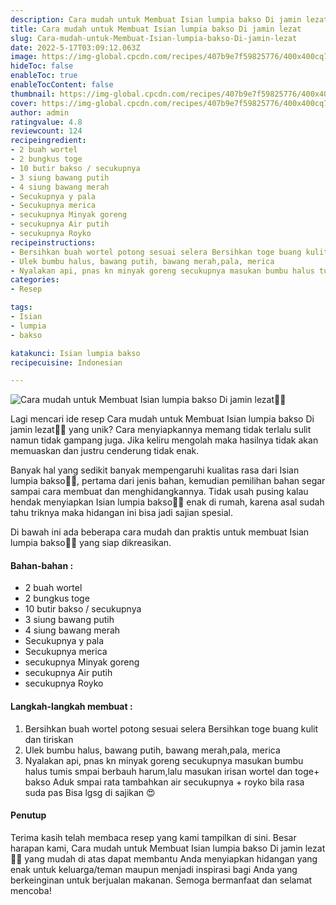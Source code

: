```yaml
---
description: Cara mudah untuk Membuat Isian lumpia bakso Di jamin lezat"
title: Cara mudah untuk Membuat Isian lumpia bakso Di jamin lezat
slug: Cara-mudah-untuk-Membuat-Isian-lumpia-bakso-Di-jamin-lezat
date: 2022-5-17T03:09:12.063Z
image: https://img-global.cpcdn.com/recipes/407b9e7f59825776/400x400cq70/photo.jpg
hideToc: false
enableToc: true
enableTocContent: false
thumbnail: https://img-global.cpcdn.com/recipes/407b9e7f59825776/400x400cq70/photo.jpg
cover: https://img-global.cpcdn.com/recipes/407b9e7f59825776/400x400cq70/photo.jpg
author: admin
ratingvalue: 4.8
reviewcount: 124
recipeingredient:
- 2 buah wortel
- 2 bungkus toge
- 10 butir bakso / secukupnya
- 3 siung bawang putih
- 4 siung bawang merah
- Secukupnya y pala
- Secukupnya merica
- secukupnya Minyak goreng
- secukupnya Air putih
- secukupnya Royko
recipeinstructions:
- Bersihkan buah wortel potong sesuai selera Bersihkan toge buang kulit dan tiriskan
- Ulek bumbu halus, bawang putih, bawang merah,pala, merica
- Nyalakan api, pnas kn minyak goreng secukupnya masukan bumbu halus tumis smpai berbauh harum,lalu masukan irisan wortel dan toge+ bakso Aduk smpai rata tambahkan air secukupnya + royko bila rasa suda pas Bisa lgsg di sajikan 😍
categories:
- Resep

tags:
- Isian
- lumpia
- bakso

katakunci: Isian lumpia bakso
recipecuisine: Indonesian

---
```


![Cara mudah untuk Membuat Isian lumpia bakso Di jamin lezat👩‍🍳](https://img-global.cpcdn.com/recipes/407b9e7f59825776/400x400cq70/photo.jpg)

Lagi mencari ide resep Cara mudah untuk Membuat Isian lumpia bakso Di jamin lezat👩‍🍳 yang unik? Cara menyiapkannya memang tidak terlalu sulit namun tidak gampang juga. Jika keliru mengolah maka hasilnya tidak akan memuaskan dan justru cenderung tidak enak.

Banyak hal yang sedikit banyak mempengaruhi kualitas rasa dari Isian lumpia bakso👩‍🍳, pertama dari jenis bahan, kemudian pemilihan bahan segar sampai cara membuat dan menghidangkannya. Tidak usah pusing kalau hendak menyiapkan Isian lumpia bakso👩‍🍳 enak di rumah, karena asal sudah tahu triknya maka hidangan ini bisa jadi sajian spesial.

Di bawah ini ada beberapa cara mudah dan praktis untuk membuat Isian lumpia bakso👩‍🍳 yang siap dikreasikan.

<!--inarticleads1-->

#### Bahan-bahan :

- 2 buah wortel
- 2 bungkus toge
- 10 butir bakso / secukupnya
- 3 siung bawang putih
- 4 siung bawang merah
- Secukupnya y pala
- Secukupnya merica
- secukupnya Minyak goreng
- secukupnya Air putih
- secukupnya Royko

<!--inarticleads2-->

#### Langkah-langkah membuat :

1. Bersihkan buah wortel potong sesuai selera Bersihkan toge buang kulit dan tiriskan
1. Ulek bumbu halus, bawang putih, bawang merah,pala, merica
1. Nyalakan api, pnas kn minyak goreng secukupnya masukan bumbu halus tumis smpai berbauh harum,lalu masukan irisan wortel dan toge+ bakso Aduk smpai rata tambahkan air secukupnya + royko bila rasa suda pas Bisa lgsg di sajikan 😍

#### Penutup

Terima kasih telah membaca resep yang kami tampilkan di sini. Besar harapan kami, Cara mudah untuk Membuat Isian lumpia bakso Di jamin lezat👩‍🍳 yang mudah di atas dapat membantu Anda menyiapkan hidangan yang enak untuk keluarga/teman maupun menjadi inspirasi bagi Anda yang berkeinginan untuk berjualan makanan. Semoga bermanfaat dan selamat mencoba!